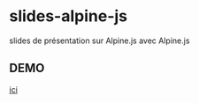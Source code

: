 # slides-alpine-js
slides de présentation sur Alpine.js avec Alpine.js

## DEMO
[ici](https://nicolachoquet06250.github.io/slides-alpine-js/index.html)
